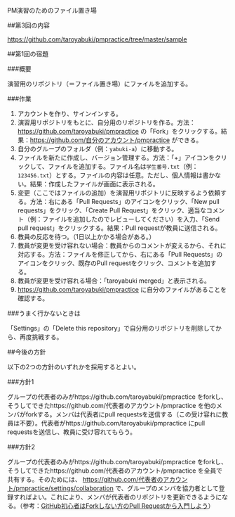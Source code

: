 PM演習のためのファイル置き場

##第3回の内容

https://github.com/taroyabuki/pmpractice/tree/master/sample

##第1回の宿題

###概要

演習用のリポジトリ（＝ファイル置き場）にファイルを追加する。

###作業

1. アカウントを作り、サインインする。
1. 演習用リポジトリをもとに、自分用のリポジトリを作る。方法：https://github.com/taroyabuki/pmpractice の「Fork」をクリックする。結果：https://github.com/自分のアカウント/pmpractice ができる。
1. 自分のグループのフォルダ（例：`yabuki-a`）に移動する。
1. ファイルを新たに作成し、バージョン管理する。方法：「+」アイコンをクリックして、ファイルを追加する。ファイル名は`学生番号.txt`（例：`123456.txt`）とする。ファイルの内容は任意。ただし、個人情報は書かない。結果：作成したファイルが画面に表示される。
1. 変更（ここではファイルの追加）を演習用リポジトリに反映するよう依頼する。方法：右にある「Pull Requests」のアイコンをクリック、「New pull requests」をクリック、「Create Pull Request」をクリック、適当なコメント（例：ファイルを追加したのでレビューしてください）を入力、「Send pull request」をクリックする。結果：Pull requestが教員に送信される。
1. 教員の反応を待つ。（1日以上かかる場合がある。）
1. 教員が変更を受け容れない場合：教員からのコメントが変えるから、それに対応する。方法：ファイルを修正してから、右にある「Pull Requests」のアイコンをクリック、既存のPull requestをクリック、コメントを追加する。
1. 教員が変更を受け容れる場合：「taroyabuki merged」と表示される。
1. https://github.com/taroyabuki/pmpractice に自分のファイルがあることを確認する。


###うまく行かないときは

「Settings」の「Delete this repository」で自分用のリポジトリを削除してから、再度挑戦する。

##今後の方針

以下の2つの方針のいずれかを採用するとよい。

###方針1

グループの代表者のみがhttps://github.com/taroyabuki/pmpractice をforkし、そうしてできたhttps://github.com/代表者のアカウント/pmpractice を他のメンバがforkする。メンバは代表者にpull requestsを送信する（この受け容れに教員は不要）。代表者がhttps://github.com/taroyabuki/pmpractice にpull requestsを送信し、教員に受け容れてもらう。

###方針2

グループの代表者のみがhttps://github.com/taroyabuki/pmpractice をforkし、そうしてできたhttps://github.com/代表者のアカウント/pmpractice を全員で共有する。そのためには、 https://github.com/代表者のアカウント/pmpractice/settings/collaboration で、グループのメンバを協力者として登録すればよい。これにより、メンバが代表者のリポジトリを更新できるようになる。（参考：[GitHub初心者はForkしない方のPull Requestから入門しよう](http://blog.qnyp.com/2013/05/28/pull-request-for-github-beginners/)）
